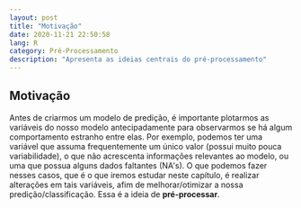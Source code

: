 ```yaml
---
layout: post
title: "Motivação"
date: 2020-11-21 22:50:58 
lang: R
category: Pré-Processamento
description: "Apresenta as ideias centrais do pré-processamento"
---
```


## Motivação

Antes de criarmos um modelo de predição, é importante plotarmos as variáveis do nosso modelo antecipadamente para observarmos se há algum comportamento estranho entre elas. Por exemplo, podemos ter uma variável que assuma frequentemente um único valor (possui muito pouca variabilidade), o que não acrescenta informações relevantes ao modelo, ou uma que possua alguns dados faltantes (NA's). O que podemos fazer nesses casos, que é o que iremos estudar neste capítulo, é realizar alterações em tais variáveis, afim de melhorar/otimizar a nossa predição/classificação. Essa é a ideia de **pré-processar**.